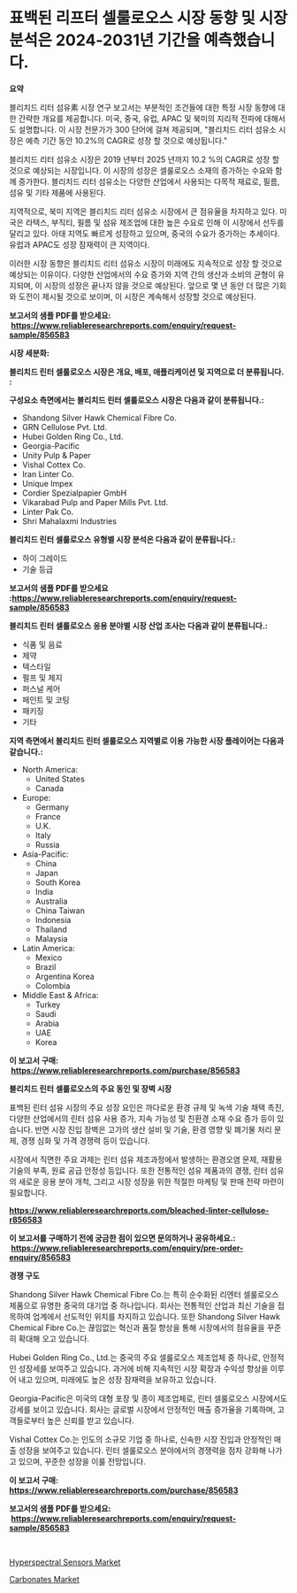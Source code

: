 <p><h1>표백된 리프터 셀룰로오스 시장 동향 및 시장 분석은 2024-2031년 기간을 예측했습니다.</h1></p><p><strong>요약</strong></p>
<p><p>블리치드 리터 섬유素 시장 연구 보고서는 부분적인 조건들에 대한 특정 시장 동향에 대한 간략한 개요를 제공합니다. 미국, 중국, 유럽, APAC 및 북미의 지리적 전파에 대해서도 설명합니다. 이 시장 전문가가 300 단어에 걸쳐 제공되며, "블리치드 리터 섬유소 시장은 예측 기간 동안 10.2%의 CAGR로 성장 할 것으로 예상됩니다."</p><p>블리치드 리터 섬유소 시장은 2019 년부터 2025 년까지 10.2 %의 CAGR로 성장 할 것으로 예상되는 시장입니다. 이 시장의 성장은 셀룰로오스 소재의 증가하는 수요와 함께 증가한다. 블리치드 리터 섬유소는 다양한 산업에서 사용되는 다목적 재료로, 필름, 섬유 및 기타 제품에 사용된다.</p><p>지역적으로, 북미 지역은 블리치드 리터 섬유소 시장에서 큰 점유율을 차지하고 있다. 미국은 라텍스, 부직티, 필름 및 섬유 제조업에 대한 높은 수요로 인해 이 시장에서 선두를 달리고 있다. 아태 지역도 빠르게 성장하고 있으며, 중국의 수요가 증가하는 추세이다. 유럽과 APAC도 성장 잠재력이 큰 지역이다.</p><p>이러한 시장 동향은 블리치드 리터 섬유소 시장이 미래에도 지속적으로 성장 할 것으로 예상되는 이유이다. 다양한 산업에서의 수요 증가와 지역 간의 생산과 소비의 균형이 유지되며, 이 시장의 성장은 끝나지 않을 것으로 예상된다. 앞으로 몇 년 동안 더 많은 기회와 도전이 제시될 것으로 보이며, 이 시장은 계속해서 성장할 것으로 예상된다.</p></p>
<p><strong>보고서의 샘플 PDF를 받으세요: &nbsp;<a href="https://www.reliableresearchreports.com/enquiry/request-sample/856583">https://www.reliableresearchreports.com/enquiry/request-sample/856583</a></strong></p>
<p><strong>시장 세분화:</strong></p>
<p><strong> 블리치드 린터 셀룰로오스 시장은 개요, 배포, 애플리케이션 및 지역으로 더 분류됩니다. :</strong></p>
<p><strong>구성요소 측면에서는 블리치드 린터 셀룰로오스 시장은 다음과 같이 분류됩니다.:</strong></p>
<p><ul><li>Shandong Silver Hawk Chemical Fibre Co.</li><li>GRN Cellulose Pvt. Ltd.</li><li>Hubei Golden Ring Co., Ltd.</li><li>Georgia-Pacific</li><li>Unity Pulp & Paper</li><li>Vishal Cottex Co.</li><li>Iran Linter Co.</li><li>Unique Impex</li><li>Cordier Spezialpapier GmbH</li><li>Vikarabad Pulp and Paper Mills Pvt. Ltd.</li><li>Linter Pak Co.</li><li>Shri Mahalaxmi Industries</li></ul></p>
<p><strong> 블리치드 린터 셀룰로오스 유형별 시장 분석은 다음과 같이 분류됩니다.:</strong></p>
<p><ul><li>하이 그레이드</li><li>기술 등급</li></ul></p>
<p><strong>보고서의 샘플 PDF를 받으세요 :<a href="https://www.reliableresearchreports.com/enquiry/request-sample/856583">https://www.reliableresearchreports.com/enquiry/request-sample/856583</a></strong></p>
<p><strong> 블리치드 린터 셀룰로오스 응용 분야별 시장 산업 조사는 다음과 같이 분류됩니다.:</strong></p>
<p><ul><li>식품 및 음료</li><li>제약</li><li>텍스타일</li><li>펄프 및 제지</li><li>퍼스널 케어</li><li>페인트 및 코팅</li><li>패키징</li><li>기타</li></ul></p>
<p><strong>지역 측면에서 블리치드 린터 셀룰로오스 지역별로 이용 가능한 시장 플레이어는 다음과 같습니다.:</strong></p>
<p><ul>
    <li>
        North America:
        <ul>
            <li>United States</li>
            <li>Canada</li>
        </ul>
    </li>
    <li>
        Europe:
        <ul>
            <li>Germany</li>
            <li>France</li>
            <li>U.K.</li>
            <li>Italy</li>
            <li>Russia</li>
        </ul>
    </li>
    <li>
        Asia-Pacific:
        <ul>
            <li>China</li>
            <li>Japan</li>
            <li>South Korea</li>
            <li>India</li>
            <li>Australia</li>
            <li>China Taiwan</li>
            <li>Indonesia</li>
            <li>Thailand</li>
            <li>Malaysia</li>
        </ul>
    </li>
    <li>
        Latin America:
        <ul>
            <li>Mexico</li>
            <li>Brazil</li>
            <li>Argentina Korea</li>
            <li>Colombia</li>
        </ul>
    </li>
    <li>
        Middle East & Africa:
        <ul>
            <li>Turkey</li>
            <li>Saudi</li>
            <li>Arabia</li>
            <li>UAE</li>
            <li>Korea</li>
        </ul>
    </li>
    </ul></p>
<p><strong>이 보고서 구매: &nbsp;<a href="https://www.reliableresearchreports.com/purchase/856583">https://www.reliableresearchreports.com/purchase/856583</a></strong></p>
<p><strong>블리치드 린터 셀룰로오스의 주요 동인 및 장벽 시장</strong></p>
<p><p>표백된 린터 섬유 시장의 주요 성장 요인은 까다로운 환경 규제 및 녹색 기술 채택 촉진, 다양한 산업에서의 린터 섬유 사용 증가, 지속 가능성 및 친환경 소재 수요 증가 등이 있습니다. 반면 시장 진입 장벽은 고가의 생산 설비 및 기술, 환경 영향 및 폐기물 처리 문제, 경쟁 심화 및 가격 경쟁력 등이 있습니다.</p><p>시장에서 직면한 주요 과제는 린터 섬유 제조과정에서 발생하는 환경오염 문제, 재활용 기술의 부족, 원료 공급 안정성 등입니다. 또한 전통적인 섬유 제품과의 경쟁, 린터 섬유의 새로운 응용 분야 개척, 그리고 시장 성장을 위한 적절한 마케팅 및 판매 전략 마련이 필요합니다.</p></p>
<p><strong><a href="https://www.reliableresearchreports.com/bleached-linter-cellulose-r856583">https://www.reliableresearchreports.com/bleached-linter-cellulose-r856583</a></strong></p>
<p><strong>이 보고서를 구매하기 전에 궁금한 점이 있으면 문의하거나 공유하세요.: &nbsp;<a href="https://www.reliableresearchreports.com/enquiry/pre-order-enquiry/856583">https://www.reliableresearchreports.com/enquiry/pre-order-enquiry/856583</a></strong></p>
<p><strong>경쟁 구도</strong></p>
<p><p>Shandong Silver Hawk Chemical Fibre Co.는 특히 순수화된 리엔터 셀룰로오스 제품으로 유명한 중국의 대기업 중 하나입니다. 회사는 전통적인 산업과 최신 기술을 접목하여 업계에서 선도적인 위치를 차지하고 있습니다. 또한 Shandong Silver Hawk Chemical Fibre Co.는 끊임없는 혁신과 품질 향상을 통해 시장에서의 점유율을 꾸준히 확대해 오고 있습니다.</p><p>Hubei Golden Ring Co., Ltd.는 중국의 주요 셀룰로오스 제조업체 중 하나로, 안정적인 성장세를 보여주고 있습니다. 과거에 비해 지속적인 시장 확장과 수익성 향상을 이루어 내고 있으며, 미래에도 높은 성장 잠재력을 보유하고 있습니다.</p><p>Georgia-Pacific은 미국의 대형 포장 및 종이 제조업체로, 린터 셀룰로오스 시장에서도 강세를 보이고 있습니다. 회사는 글로벌 시장에서 안정적인 매출 증가율을 기록하며, 고객들로부터 높은 신뢰를 받고 있습니다.</p><p>Vishal Cottex Co.는 인도의 소규모 기업 중 하나로, 신속한 시장 진입과 안정적인 매출 성장을 보여주고 있습니다. 린터 셀룰로오스 분야에서의 경쟁력을 점차 강화해 나가고 있으며, 꾸준한 성장을 이룰 전망입니다.</p></p>
<p><strong>이 보고서 구매: &nbsp; <a href="https://www.reliableresearchreports.com/purchase/856583">https://www.reliableresearchreports.com/purchase/856583</a></strong></p>
<p><strong>보고서의 샘플 PDF를 받으세요: &nbsp;<a href="https://www.reliableresearchreports.com/enquiry/request-sample/856583">https://www.reliableresearchreports.com/enquiry/request-sample/856583</a></strong><strong></strong></p>
<p>&nbsp;</p>
<p><p><a href="https://github.com/PeterParrish5/Market-Research-Report-List-4/blob/main/hyperspectral-sensors-market.md">Hyperspectral Sensors Market</a></p><p><a href="https://changeable-paste-463.notion.site/Carbonates-Market-Size-Share-Trends-Analysis-Report-By-Application-Regional-Outlook-Competitive-969a970f019a4fedbaec297e9e2a306b">Carbonates Market</a></p></p>